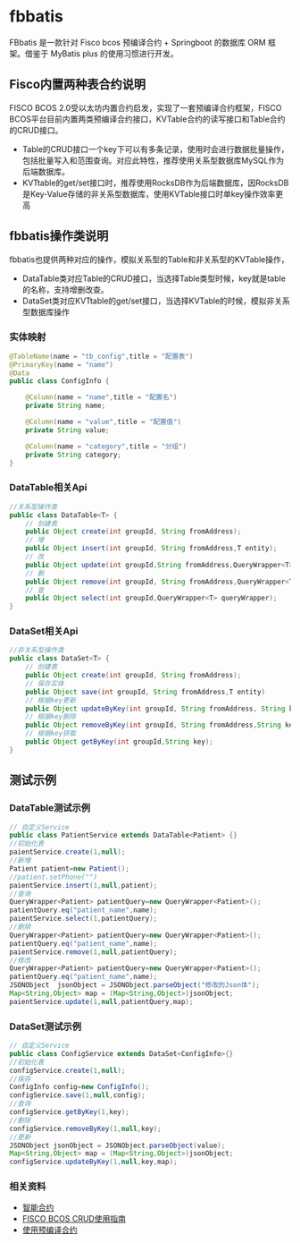 # fbbatis
FBbatis 是一款针对 Fisco bcos 预编译合约 + Springboot 的数据库 ORM 框架。借鉴于 MyBatis plus 的使用习惯进行开发。


## Fisco内置两种表合约说明
FISCO BCOS 2.0受以太坊内置合约启发，实现了一套预编译合约框架，FISCO BCOS平台目前内置两类预编译合约接口，KVTable合约的读写接口和Table合约的CRUD接口。

* Table的CRUD接口一个key下可以有多条记录，使用时会进行数据批量操作，包括批量写入和范围查询。对应此特性，推荐使用关系型数据库MySQL作为后端数据库。 
* KVTtable的get/set接口时，推荐使用RocksDB作为后端数据库，因RocksDB是Key-Value存储的非关系型数据库，使用KVTable接口时单key操作效率更高

## fbbatis操作类说明
fbbatis也提供两种对应的操作，模拟关系型的Table和非关系型的KVTable操作，
* DataTable类对应Table的CRUD接口，当选择Table类型时候，key就是table的名称，支持增删改查。
* DataSet类对应KVTtable的get/set接口，当选择KVTable的时候，模拟非关系型数据库操作

### 实体映射
```java
@TableName(name = "tb_config",title = "配置表")
@PrimaryKey(name = "name")
@Data
public class ConfigInfo {

    @Column(name = "name",title = "配置名")
    private String name;

    @Column(name = "value",title = "配置值")
    private String value;

    @Column(name = "category",title = "分组")
    private String category;
}
```

### DataTable相关Api
```java
//关系型操作类
public class DataTable<T> {
    // 创建表
    public Object create(int groupId, String fromAddress);
    // 增
    public Object insert(int groupId, String fromAddress,T entity);
    // 改
    public Object update(int groupId,String fromAddress,QueryWrapper<T> queryWrapper,Map<String, Object> columnMap);
    // 删
    public Object remove(int groupId, String fromAddress,QueryWrapper<T> queryWrapper);
    // 查
    public Object select(int groupId,QueryWrapper<T> queryWrapper);
}
```

### DataSet相关Api
```java
//非关系型操作类
public class DataSet<T> {
    // 创建表
    public Object create(int groupId, String fromAddress);
    // 保存实体
    public Object save(int groupId, String fromAddress,T entity)
    // 根据key更新
    public Object updateByKey(int groupId, String fromAddress, String key,Map<String, Object> columnMap);
    // 根据key删除
    public Object removeByKey(int groupId, String fromAddress,String key);
    // 根据key获取
    public Object getByKey(int groupId,String key);
}
```

## 测试示例
### DataTable测试示例
```java
// 自定义Service
public class PatientService extends DataTable<Patient> {}
//初始化表
paientService.create(1,null);
//新增
Patient patient=new Patient();
//patient.setPhone("")
paientService.insert(1,null,patient);
//查询
QueryWrapper<Patient> patientQuery=new QueryWrapper<Patient>();
patientQuery.eq("patient_name",name);
paientService.select(1,patientQuery);
//删除
QueryWrapper<Patient> patientQuery=new QueryWrapper<Patient>();
patientQuery.eq("patient_name",name);
paientService.remove(1,null,patientQuery);
//修改
QueryWrapper<Patient> patientQuery=new QueryWrapper<Patient>();
patientQuery.eq("patient_name",name);
JSONObject  jsonObject = JSONObject.parseObject("修改的Json体");
Map<String,Object> map = (Map<String,Object>)jsonObject;
paientService.update(1,null,patientQuery,map);
```
### DataSet测试示例
```java
// 自定义Service
public class ConfigService extends DataSet<ConfigInfo>{}
//初始化表
configService.create(1,null);
//保存
ConfigInfo config=new ConfigInfo();
configService.save(1,null,config);
//查询
configService.getByKey(1,key);
//删除
configService.removeByKey(1,null,key);
//更新
JSONObject jsonObject = JSONObject.parseObject(value);
Map<String,Object> map = (Map<String,Object>)jsonObject;
configService.updateByKey(1,null,key,map);
```

### 相关资料
* [智能合约](https://github.com/FISCO-BCOS/FISCO-BCOS-DOC/blob/release-2/2.x/docs/manual/smart_contract.md)
* [FISCO BCOS CRUD使用指南](https://github.com/FISCO-BCOS/FISCO-BCOS-DOC/blob/release-2/2.x/docs/articles/3_features/33_storage/crud_guidance.md)
* [使用预编译合约](https://github.com/FISCO-BCOS/FISCO-BCOS-DOC/blob/release-2/2.x/docs/manual/precompiled_contract.md)

